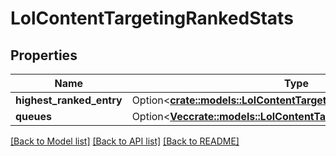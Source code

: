 # LolContentTargetingRankedStats

## Properties

Name | Type | Description | Notes
------------ | ------------- | ------------- | -------------
**highest_ranked_entry** | Option<[**crate::models::LolContentTargetingRankedQueueStats**](LolContentTargetingRankedQueueStats.md)> |  | [optional]
**queues** | Option<[**Vec<crate::models::LolContentTargetingRankedQueueStats>**](LolContentTargetingRankedQueueStats.md)> |  | [optional]

[[Back to Model list]](../README.md#documentation-for-models) [[Back to API list]](../README.md#documentation-for-api-endpoints) [[Back to README]](../README.md)


